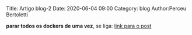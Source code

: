 Title: Artigo blog-2
Date: 2020-06-04 09:00
Category: blog
Author:Perceu Bertoletti

**parar todos os dockers de uma vez**,
se liga: 
[link para o post](https://perceubertoletti.blogspot.com/2020/06/como-parar-todos-os-dockers-de-uma-vez.html)